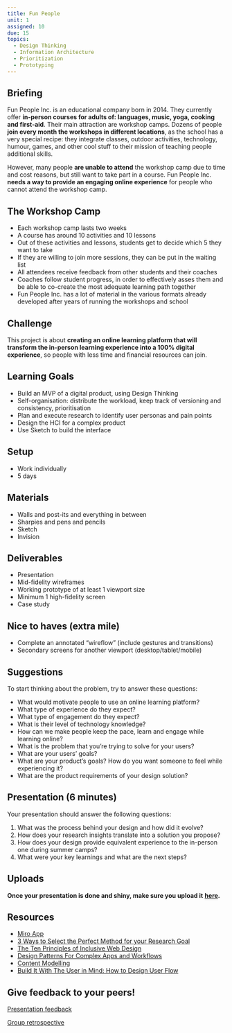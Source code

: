 ```yaml
---
title: Fun People
unit: 1
assigned: 10
due: 15
topics:
  - Design Thinking
  - Information Architecture
  - Prioritization
  - Prototyping
---
```

## Briefing

Fun People Inc. is an educational company born in 2014. They currently offer **in-person courses for adults of: languages, music, yoga, cooking and first-aid**. Their main attraction are workshop camps. Dozens of people **join every month the workshops in different locations**, as the school has a very special recipe: they integrate classes, outdoor activities, technology, humour, games, and other cool stuff to their mission of teaching people additional skills.

However, many people **are unable to attend** the workshop camp due to time and cost reasons, but still want to take part in a course. Fun People Inc. **needs a way to provide an engaging online experience** for people who cannot attend the workshop camp.

## The Workshop Camp

* Each workshop camp lasts two weeks
* A course has around 10 activities and 10 lessons
* Out of these activities and lessons, students get to decide which 5 they want to take
* If they are willing to join more sessions, they can be put in the waiting list
* All attendees receive feedback from other students and their coaches
* Coaches follow student progress, in order to effectively asses them and be able to co-create the most adequate learning path together
* Fun People Inc. has a lot of material in the various formats already developed after years of running the workshops and school

## Challenge

This project is about **creating an online learning platform that will transform the in-person learning experience into a 100% digital experience**, so people with less time and financial resources can join.

## Learning Goals

* Build an MVP of a digital product, using Design Thinking
* Self-organisation: distribute the workload, keep track of versioning and consistency, prioritisation
* Plan and execute research to identify user personas and pain points
* Design the HCI for a complex product
* Use Sketch to build the interface

## Setup

* Work individually
* 5 days

## Materials

* Walls and post-its and everything in between
* Sharpies and pens and pencils
* Sketch
* Invision

## Deliverables

* Presentation
* Mid-fidelity wireframes
* Working prototype of at least 1 viewport size
* Minimum 1 high-fidelity screen 
* Case study

## Nice to haves (extra mile)

* Complete an annotated “wireflow” (include gestures and transitions)
* Secondary screens for another viewport (desktop/tablet/mobile)

## Suggestions

To start thinking about the problem, try to answer these questions:

* What would motivate people to use an online learning platform?
* What type of experience do they expect?
* What type of engagement do they expect?
* What is their level of technology knowledge?
* How can we make people keep the pace, learn and engage while learning online?
* What is the problem that you’re trying to solve for your users?
* What are your users’ goals?
* What are your product’s goals? How do you want someone to feel while experiencing it?
* What are the product requirements of your design solution?

## Presentation (6 minutes)

Your presentation should answer the following questions:

1. What was the process behind your design and how did it evolve?
2. How does your research insights translate into a solution you propose?
3. How does your design provide equivalent experience to the in-person one during summer camps?
4. What were your key learnings and what are the next steps?

## Uploads

**Once your presentation is done and shiny, make sure you upload it** [**here**](https://drive.google.com/drive/u/2/folders/1GAuXd0EeILC4DQ7QSeoV_7QTc4CWoVWJ)**.**

## **Resources**

* [Miro App](https://miro.com/)
* [3 Ways to Select the Perfect Method for your Research Goal](https://uxmastery.com/3-ways-to-select-the-perfect-method-for-your-research-goal/)
* [The Ten Principles of Inclusive Web Design](https://principles.design/examples/the-ten-principles-of-inclusive-design)
* [Design Patterns For Complex Apps and Workflows](https://www.nngroup.com/videos/complex-apps-workflows/?utm_source=Alertbox&utm_campaign=d06b4b598b-Intelligent_Assistants_UX_Workshop_2018_07_23&utm_medium=email&utm_term=0_7f29a2b335-d06b4b598b-40353313)
* [Content Modelling](https://alistapart.com/article/content-modelling-a-master-skill/)
* [Build It With The User in Mind: How to Design User Flow](https://conversionxl.com/blog/how-to-design-user-flow/)

## Give feedback to your peers!

[Presentation feedback](https://drive.google.com/drive/u/2/folders/1Gp5bTv3CVJc_ZdQo-cCIUKT1lrO4pZe4)

[Group retrospective](https://drive.google.com/drive/u/2/folders/1zt7u5MYLNAqXHDQ8yPnrd5jlx-YvLRLX)
